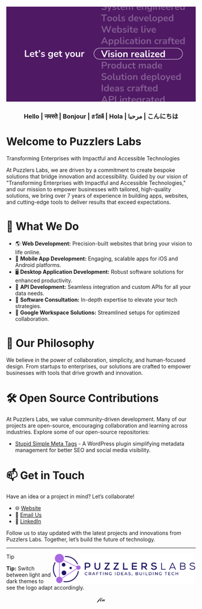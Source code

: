[![Puzzlers Hero Image](images/puzzlers_banner.png)](https://github.com/puzzlers-labs)

<h3 align="center">
	Hello | नमस्ते | Bonjour | สวัสดี | Hola | مرحبا | こんにちは
</h3>



# Welcome to Puzzlers Labs

Transforming Enterprises with Impactful and Accessible Technologies

At Puzzlers Labs, we are driven by a commitment to create bespoke solutions that bridge innovation and accessibility. Guided by our vision of "Transforming Enterprises with Impactful and Accessible Technologies," and our mission to empower businesses with tailored, high-quality solutions, we bring over 7 years of experience in building apps, websites, and cutting-edge tools to deliver results that exceed expectations.



# 🌟 What We Do

- 🌎 **Web Development:** Precision-built websites that bring your vision to life online.
- 📱 **Mobile App Development:** Engaging, scalable apps for iOS and Android platforms.
- 🖥️ **Desktop Application Development:** Robust software solutions for enhanced productivity.
- 🤖 **API Development:** Seamless integration and custom APIs for all your data needs.
- 🤝 **Software Consultation:** In-depth expertise to elevate your tech strategies.
- 📧 **Google Workspace Solutions:** Streamlined setups for optimized collaboration.



# 🚀 Our Philosophy

We believe in the power of collaboration, simplicity, and human-focused design. From startups to enterprises, our solutions are crafted to empower businesses with tools that drive growth and innovation.



# 🛠️ Open Source Contributions

At Puzzlers Labs, we value community-driven development. Many of our projects are open-source, encouraging collaboration and learning across industries.
Explore some of our open-source repositories:

- [Stupid Simple Meta Tags](https://github.com/puzzlers-labs/stupid_simple_meta_tags) - A WordPress plugin simplifying metadata management for better SEO and social media visibility.



# 📫 Get in Touch

Have an idea or a project in mind? Let’s collaborate!

- 🌐 [Website](https://puzzlers-labs.com/)
- 📧 [Email Us](mailto:hello@puzzlers-labs.com)
- 💼 [LinkedIn](https://www.linkedin.com/company/puzzlers-labs)


Follow us to stay updated with the latest projects and innovations from Puzzlers Labs. Together, let’s build the future of technology.


---

<picture>
	<source media="(prefers-color-scheme: dark)" srcset="images/dark_mode_logo.png" align="right" height="80">
    <source media="(prefers-color-scheme: light)" srcset="images/light_mode_logo.png" align="right" height="80">
    <img alt="Puzzlers Labs Logo" src="images/light_mode_logo.png" align="right" height="80">
</picture>

> [!TIP]
> **Tip:** Switch between light and dark themes to see the logo adapt accordingly.

<p align="center">
	<i>𝓯𝓲𝓷</i>
</p>
